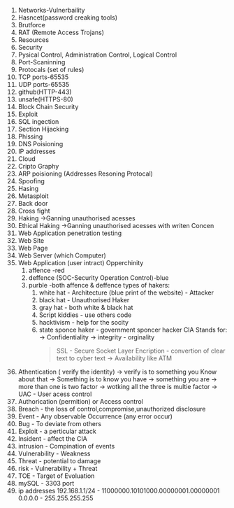 1) Networks-Vulnerbaility
2) Hasncet(password creaking tools)
3) Brutforce
4) RAT (Remote Access Trojans)
5) Resources
6) Security
7) Pysical Control, Administration Control, Logical Control
8) Port-Scaninning
9) Protocals (set of rules)
10) TCP ports-65535
11) UDP ports-65535
12) github(HTTP-443)
13) unsafe(HTTPS-80)
14) Block Chain Security
15) Exploit
16) SQL ingection
17) Section Hijacking
18) Phissing
19) DNS Poisioning
20) IP addresses
21) Cloud
22) Cripto Graphy
23) ARP poisioning (Addresses Resoning Protocal)
24) Spoofing
25) Hasing
26) Metasploit
27) Back door
28) Cross fight
29) Haking
     ->Ganning unauthorised acesses
30) Ethical Haking
    ->Ganning unauthorised acesses with writen Concen
31) Web Application penetration testing
32) Web Site
33) Web Page
34) Web Server (which Computer)
35) Web Application (user intract)
    Opperchinity
    1) affence -red
    2) deffence (SOC-Security Operation Control)-blue
    3) purble -both affence & deffence
       types of hakers:
       1) white hat - Architecture (blue print of the website) - Attacker
       2) black hat - Unauthorised Haker
       3) gray hat - both white & black hat
       4) Script kiddies - use others code
       5) hacktivism - help for the socity
       6) state sponce haker - government sponcer hacker
          CIA Stands for:
          -> Confidentiality
          -> integrity - orginality
             > SSL - Secure Socket Layer
             > Encription - convertion of clear text to cyber text
          -> Availability
             > like ATM
36) Athentication ( verify the identity)
    -> verify is to something you Know about that
    -> Something is to know you have
    -> something you are
    -> more than one is two factor
    -> wotking all the three is multie factor
    -> UAC - User acess control
38) Authorication (permition) or Access control
39) Breach - the loss of control,compromise,unauthorized disclosure
40) Event - Any observable Occurrence (any error occur)
41) Bug - To deviate from others
42) Exploit - a perticular attack
43) Insident - affect the CIA
44) intrusion - Compination of events
45) Vulnerability - Weakness
46) Threat - potential to damage
47) risk - Vulnerability + Threat
48) TOE - Target of Evoluation
49) mySQL - 3303 port
50) ip addresses 192.168.1.1/24 - 11000000.10101000.00000001.00000001
  0.0.0.0 - 255.255.255.255
